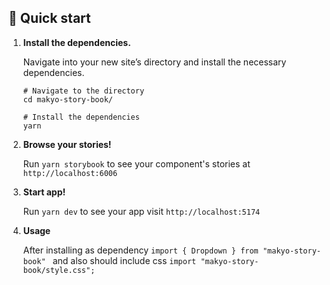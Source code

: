 ## 🚅 Quick start

1.  **Install the dependencies.**

    Navigate into your new site’s directory and install the necessary dependencies.

    ```shell
    # Navigate to the directory
    cd makyo-story-book/

    # Install the dependencies
    yarn
    ```

2.  **Browse your stories!**

    Run `yarn storybook` to see your component's stories at `http://localhost:6006`

3.  **Start app!**

    Run `yarn dev` to see your app visit `http://localhost:5174`

4.  **Usage**

    After installing as dependency `import { Dropdown } from "makyo-story-book" ` and also should include css `import "makyo-story-book/style.css";`
